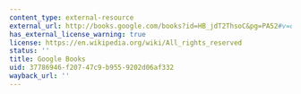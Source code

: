 ```yaml
---
content_type: external-resource
external_url: http://books.google.com/books?id=HB_jdT2ThsoC&pg=PA52#v=onepage
has_external_license_warning: true
license: https://en.wikipedia.org/wiki/All_rights_reserved
status: ''
title: Google Books
uid: 37786946-f207-47c9-b955-9202d06af332
wayback_url: ''
---
```

